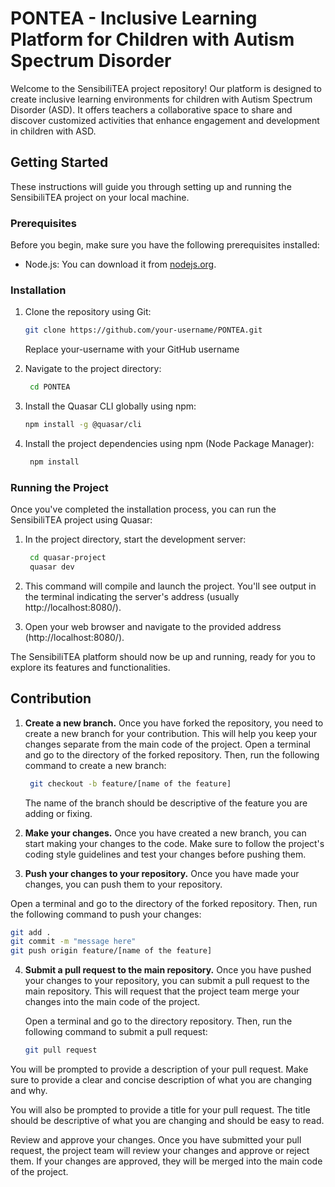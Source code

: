 # PONTEA - Inclusive Learning Platform for Children with Autism Spectrum Disorder

Welcome to the SensibiliTEA project repository! Our platform is designed to create inclusive learning environments for children with Autism Spectrum Disorder (ASD). It offers teachers a collaborative space to share and discover customized activities that enhance engagement and development in children with ASD.

## Getting Started

These instructions will guide you through setting up and running the SensibiliTEA project on your local machine.

### Prerequisites

Before you begin, make sure you have the following prerequisites installed:

- Node.js: You can download it from [nodejs.org](https://nodejs.org/).

### Installation

1. Clone the repository using Git:

    ```sh
   git clone https://github.com/your-username/PONTEA.git
    ```
    Replace your-username with your GitHub username
    
2. Navigate to the project directory:
   ```sh
    cd PONTEA
   
3. Install the Quasar CLI globally using npm:
   ```sh
   npm install -g @quasar/cli

4. Install the project dependencies using npm (Node Package Manager):
   ```sh
    npm install

### Running the Project

Once you've completed the installation process, you can run the SensibiliTEA project using Quasar:

1. In the project directory, start the development server:
   ```sh
    cd quasar-project
    quasar dev
   ```

2. This command will compile and launch the project. You'll see output in the terminal indicating the server's address (usually http://localhost:8080/).
   
4. Open your web browser and navigate to the provided address (http://localhost:8080/).

The SensibiliTEA platform should now be up and running, ready for you to explore its features and functionalities.

## Contribution

1. **Create a new branch.** Once you have forked the repository, you need to create a new branch for your contribution. This will help you keep your changes separate from the main code of the project.
Open a terminal and go to the directory of the forked repository. Then, run the following command to create a new branch:

    ```sh
     git checkout -b feature/[name of the feature]
    ```
    The name of the branch should be descriptive of the feature you are adding or fixing.

2. **Make your changes.** Once you have created a new branch, you can start making your changes to the code. Make sure to follow the project's coding style guidelines and test your changes before pushing them.

3. **Push your changes to your repository.** Once you have made your changes, you can push them to your repository.


Open a terminal and go to the directory of the forked repository. Then, run the following command to push your changes:
```sh
git add .
git commit -m "message here"
git push origin feature/[name of the feature]
```
4. **Submit a pull request to the main repository.** Once you have pushed your changes to your repository, you can submit a pull request to the main repository. This will request that the project team merge your changes into the main code of the project.
   
    Open a terminal and go to the directory repository. Then, run the following command to submit a pull request:
    ```sh
    git pull request
    ```
   
You will be prompted to provide a description of your pull request. Make sure to provide a clear and concise description of what you are changing and why.

You will also be prompted to provide a title for your pull request. The title should be descriptive of what you are changing and should be easy to read.

Review and approve your changes. Once you have submitted your pull request, the project team will review your changes and approve or reject them. If your changes are approved, they will be merged into the main code of the project.
